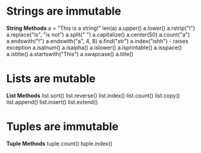 # Strings are immutable
**String Methods**
a = "This is a string!"
len(a)
a.upper()
a.lower()
a.rstrip("!")
a.replace("is", "is not")
a.split(" ")
a.capitalize()
a.center(50)
a.count("a")
a.endswith("!")
a.endswith("a", 4, 8)
a.find("str")
a.index("ishh")  - raises exception
a.isalnum()
a.isalpha()
a.islower()
a.isprintable()
a.isspace()
a.istitle()
a.startswith("This")
a.swapcase()
a.title()


# Lists are mutable
**List Methods**
list.sort()
list.reverse()
list.index()
list.count()
list.copy()
list.append()
list.insert()
list.extend()


# Tuples are immutable
**Tuple Methods**
tuple.count()
tuple.index()